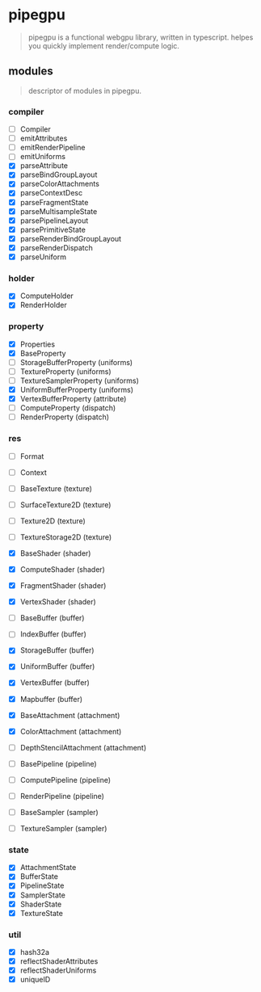 # pipegpu

> pipegpu is a functional webgpu library, written in typescript. helpes you quickly implement render/compute logic.

## modules
> descriptor of modules in pipegpu.

### compiler
- [ ] Compiler
- [ ] emitAttributes
- [ ] emitRenderPipeline
- [ ] emitUniforms
- [x] parseAttribute
- [x] parseBindGroupLayout
- [x] parseColorAttachments
- [x] parseContextDesc
- [x] parseFragmentState
- [x] parseMultisampleState
- [x] parsePipelineLayout
- [x] parsePrimitiveState
- [x] parseRenderBindGroupLayout
- [x] parseRenderDispatch
- [x] parseUniform

### holder
- [x] ComputeHolder
- [x] RenderHolder

### property
- [x] Properties
- [x] BaseProperty
- [ ] StorageBufferProperty (uniforms)
- [ ] TextureProperty (uniforms)
- [ ] TextureSamplerProperty (uniforms)
- [x] UniformBufferProperty (uniforms)
- [x] VertexBufferProperty (attribute)
- [ ] ComputeProperty (dispatch)
- [ ] RenderProperty (dispatch)

### res
- [ ] Format
- [ ] Context
- [ ] BaseTexture (texture)
- [ ] SurfaceTexture2D (texture)
- [ ] Texture2D (texture)
- [ ] TextureStorage2D (texture)
- [x] BaseShader (shader)
- [x] ComputeShader (shader)
- [x] FragmentShader (shader)
- [x] VertexShader (shader)
- [ ] BaseBuffer (buffer)
- [ ] IndexBuffer (buffer)
- [x] StorageBuffer (buffer)
- [x] UniformBuffer (buffer)
- [x] VertexBuffer (buffer)
- [x] Mapbuffer (buffer)
- [x] BaseAttachment (attachment)
- [x] ColorAttachment (attachment)
- [ ] DepthStencilAttachment (attachment)
- [ ] BasePipeline (pipeline)
- [ ] ComputePipeline (pipeline)
- [ ] RenderPipeline (pipeline)
- [ ] BaseSampler (sampler)
- [ ] TextureSampler (sampler)


### state
- [x] AttachmentState
- [x] BufferState
- [x] PipelineState
- [x] SamplerState
- [x] ShaderState
- [x] TextureState

### util
- [x] hash32a
- [x] reflectShaderAttributes
- [x] reflectShaderUniforms
- [x] uniqueID
